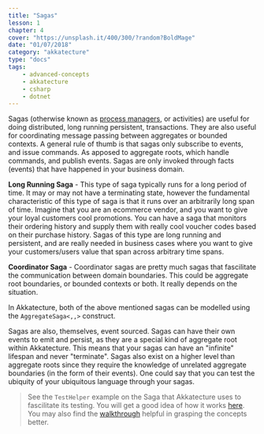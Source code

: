 ```yaml
---
title: "Sagas"
lesson: 1
chapter: 4
cover: "https://unsplash.it/400/300/?random?BoldMage"
date: "01/07/2018"
category: "akkatecture"
type: "docs"
tags:
    - advanced-concepts
    - akkatecture
    - csharp
    - dotnet
---
```

Sagas (otherwise known as [process managers](https://msdn.microsoft.com/en-us/library/jj591569.aspx), or activities) are useful for doing distributed, long running persistent, transactions. They are also useful for coordinating message passing between aggregates or bounded contexts. A general rule of thumb is that sagas only subscribe to events, and issue commands. As apposed to aggregate roots, which handle commands, and publish events. Sagas are only invoked through facts (events) that have happened in your business domain.

**Long Running Saga** - This type of saga typically runs for a long period of time. It may or may not have a terminating state, however the fundamental characteristic of this type of saga is that it runs over an arbitrarily long span of time. Imagine that you are an ecommerce vendor, and you want to give your loyal customers cool promotions. You can have a saga that monitors their ordering history and supply them with really cool voucher codes based on their purchase history. Sagas of this type are long running and persistent, and are really needed in business cases where you want to give your customers/users value that span across arbitrary time spans.

**Coordinator Saga** - Coordinator sagas are pretty much sagas that fascilitate the communication between domain boundaries. This could be aggregate root boundaries, or bounded contexts or both. It really depends on the situation.

In Akkatecture, both of the above mentioned sagas can be modelled using the `AggregateSaga<,,>` construct.

Sagas are also, themselves, event sourced. Sagas can have their own events to emit and persist, as they are a special kind of aggregate root within Akkatecture. This means that your sagas can have an "infinite" lifespan and never "terminate". Sagas also exist on a higher level than aggregate roots since they require the knowledge of unrelated aggregate boundaries (in the form of their events). One could say that you can test the ubiquity of your ubiquitous language through your sagas. 

> See the `TestHelper` example on the Saga that Akkatecture uses to fascilitate its testing. You will get a good idea of how it works [here](https://github.com/Lutando/Akkatecture/tree/master/test/Akkatecture.TestHelpers/Aggregates/Sagas). You may also find the [walkthrough](/docs/walkthrough-introduction) helpful in grasping the concepts better.